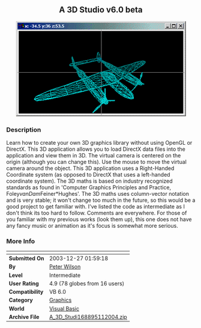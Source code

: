 ﻿<div align="center">

## A 3D Studio v6\.0 beta

<img src="PIC2004111020261778.gif">
</div>

### Description

Learn how to create your own 3D graphics library without using OpenGL or DirectX. This 3D application allows you to load DirectX data files into the application and view them in 3D. The virtual camera is centered on the origin (although you can change this). Use the mouse to move the virtual camera around the object. This 3D application uses a Right-Handed Coordinate system (as opposed to DirectX that uses a left-handed coordinate system). The 3D maths is based on industry recognized standards as found in 'Computer Graphics Principles and Practice, Foley*vanDam*Feiner*Hughes'. The 3D maths uses column-vector notation and is very stable; it won't change too much in the future, so this would be a good project to get familiar with. I've listed the code as intermediate as I don't think its too hard to follow. Comments are everywhere. For those of you familiar with my previous works (look them up), this one does not have any fancy music or animation as it's focus is somewhat more serious.
 
### More Info
 


<span>             |<span>
---                |---
**Submitted On**   |2003-12-27 01:59:18
**By**             |[Peter Wilson](https://github.com/Planet-Source-Code/PSCIndex/blob/master/ByAuthor/peter-wilson.md)
**Level**          |Intermediate
**User Rating**    |4.9 (78 globes from 16 users)
**Compatibility**  |VB 6\.0
**Category**       |[Graphics](https://github.com/Planet-Source-Code/PSCIndex/blob/master/ByCategory/graphics__1-46.md)
**World**          |[Visual Basic](https://github.com/Planet-Source-Code/PSCIndex/blob/master/ByWorld/visual-basic.md)
**Archive File**   |[A\_3D\_Studi168895112004\.zip](https://github.com/Planet-Source-Code/peter-wilson-a-3d-studio-v6-0-beta__1-50703/archive/master.zip)








